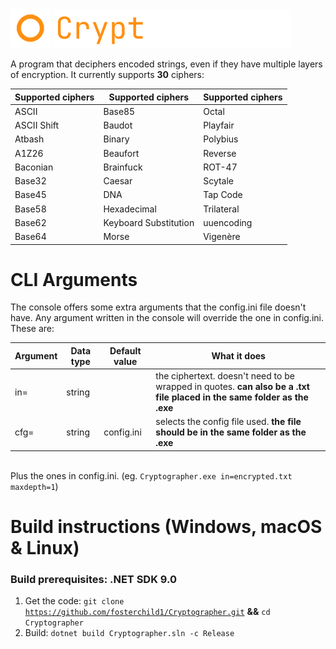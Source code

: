 <img src="https://github.com/fosterchild1/Cryptographer/blob/master/resources/icon.ico" width="64" height="64"> <img src="https://github.com/fosterchild1/Cryptographer/blob/master/resources/text.png" width="381" height="61"> 

A program that deciphers encoded strings, even if they have multiple layers of encryption. It currently supports <b>30</b> ciphers:
<br/>

| Supported ciphers | Supported ciphers | Supported ciphers |
| ---  | --- | --- |
| ASCII | Base85 | Octal |
| ASCII Shift | Baudot | Playfair |
| Atbash | Binary | Polybius |
| A1Z26 | Beaufort | Reverse |
| Baconian | Brainfuck | ROT-47 |
| Base32 | Caesar | Scytale |
| Base45 | DNA | Tap Code |
| Base58 | Hexadecimal | Trilateral |
| Base62 | Keyboard Substitution | uuencoding |
| Base64 | Morse | Vigenère |

# CLI Arguments
The console offers some extra arguments that the config.ini file doesn't have. Any argument written in the console will override the one in config.ini. These are:
<br/>

| Argument | Data type | Default value | What it does |
| ---  | --- | --- | --- |
| in= | string | | the ciphertext. doesn't need to be wrapped in quotes. <b>can also be a .txt file placed in the same folder as the .exe</b> |
| cfg= | string | config.ini | selects the config file used. <b>the file should be in the same folder as the .exe</b> |
<br/>
Plus the ones in config.ini. (eg. <code>Cryptographer.exe in=encrypted.txt maxdepth=1</code>)

# Build instructions (Windows, macOS & Linux)
### Build prerequisites: .NET SDK 9.0
1. Get the code: <code>git clone https://github.com/fosterchild1/Cryptographer.git</code> <b>&&</b> <code>cd Cryptographer</code>
2. Build: <code>dotnet build Cryptographer.sln -c Release</code>
